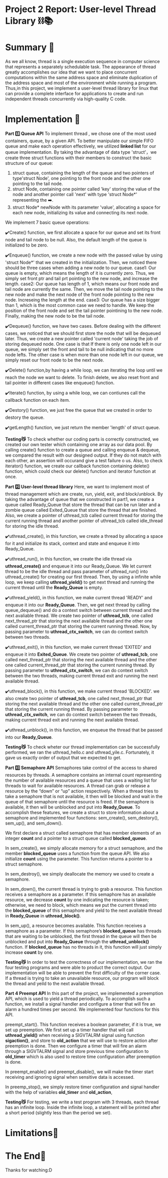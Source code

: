 # Project 2 Report: User-level Thread Library ⛓📚 

# Summary 🌟
As we all know, thread is a single execution sequence in computer science that
represents a separately schedulable task. The appearance of thread greatly
accomplishes our idea that we want to place concurrent computations within the
same address space and eliminate duplication of the address space and most of
the environment while running a program. Thus,in this project, we implement a
user-level thread library for linux that can provide a complete interface for
applications to create and run independent threads concurrently via high-quality
C code.

# Implementation 🌟
**Part 1️⃣ Queue API**
To implement thread , we chose one of the most used containers, queue, by a given 
API. To better manipulate our simple FIFO queue and make each operation effectively, 
we utilized **linked list** for our queue implementation. By taking the advantage of 
data type 'struct'，we create three struct functions with their members to construct 
the basic structure of our queue:
1. struct queue, containing the length of the queue and two pointers of type'struct Node', 
one pointing to the front node and the other one pointing to the tail node.
2. struct Node, containing one pointer called 'key' storing the value of the node and 
another pointer call 'next' with type 'struct Node*' representing the ➡️.
3. struct Node* newNode with its parameter 'value', allocating a space for each new node, 
initializing its value and connecting its next node.

We implement 7 basic queue operations: 

✔️Create() function, we first allocate a space for our queue and set its front node and 
tail node to be null. Also, the default length of the queue is initialized to be zero. 

✔️Enqueue() function, we create a new node with the passed value by using 'struct Node*' 
that we created in the initialization. Then, we noticed there should be three cases when 
adding a new node to our queue. 
   case1:   Our queue is empty, which means the length of it is currently zero.
            Thus, we simply set front ptr and tail prt pointing to the new node,
            and increase the length.
   case2:   Our queue has length of 1, which means our front node and tail node
            are currently the same. Then, we move the tail node pointing to the
            new node and make the next node of the front node pointing to the
            new node. Increseing the length at the end.
   case3:   Our queue has a size bigger than 1, which is the most common case we
            need to handle. We keep the position of the front node and set the
            tail pointer pointining to the new node. Finally, making the new
            node to be the tail node.
      
✔️Dequeue() function, we have two cases. Before dealing with the different cases, we noticed 
that we should first store the node that will be dequeued later. Thus, we create a new pointer 
called 'current node' taking the job of storing dequeued node. One case is that If there is 
only one node left in our queue, we simply set the front and tail to be null indicating that 
no more node lefts. The other case is when more than one node left in our queue, we simply 
reset our front node to be the next node. 

✔️Delete() function,by having a while loop, we can iterating the loop until we reach the node 
we want to delete. To finish delete, we also reset front and tail pointer in different cases 
like enqueue() function.

✔️Iterate() function, by using a while loop, we can contiunes call the callback function on 
each item. 

✔️Destory() function, we just free the queue that we created in order to destory the queue. 

✔️getLength() function, we just return the member 'length' of struct queue.

**Testing😼**
To check whether our coding parts is correctly constructed, we created our own tester which 
containing one array as our data pool. By calling create() function to create a queue and 
calling enqueue & dequeue, we compared the result with our designed output. If they do not 
match with each other, an assertion will occurand give a test failure o us. Also, to check 
iterator() function, we create our callback function containing delete() function, which 
could check our delete() function and iterator function at once. 

**Part 2️⃣ User-level thread library** 
Here, we want to implement most of thread management which are create, run,
yield, exit, and block/unblock. By taking the advantage of queue that we
constructed in part1, we create a queue called Ready_Queue that store the thread
that can be run later and a zombie queue called Exited_Queue that store the
thread that are finished. Also, we create a pointer of uthread_tcb called
current thread for storing the current running thread and another pointer of
uthread_tcb called idle_thread for storing the idle thread. 

✔️uthread_create(), in this function, we create a thread by allocating a space
for it and initialize its stack, context and state and enqueue it into
Ready_Queue. 

✔️uthread_run(), in this function, we create the idle thread via
**uthread_create()** and enqueue it into our Ready_Queue. We let current thread
to be the idle thread and pass parameter of uthread_run() into uthread_create()
for creating our first thread. Then, by using a infinite while loop, we keep
calling **uthread_yield()** to get next thread and running the current thread
until the **Ready_Queue** is empty.

✔️uthread_yield(), in this function, we make current thread 'READY' and enqueue
it into our **Ready_Queue**. Then, we get next thread by calling queue_dequeue()
and do a context switch between current thread and the next avaliable thread. We
create two pointer of **uthread_tcb**, one called next_thread_ptr that storing
the next available thread and the other one called current_thread_ptr that
storing the current running thread. Now, by passing parameter to
**uthread_ctx_switch**, we can do context switch between two threads.

✔️uthread_exit(), in this function, we make current thread 'EXITED' and enqueue
it into **Exited_Queue**. We create two pointer of **uthread_tcb**, one called
next_thread_ptr that storing the next available thread and the other one called
current_thread_ptr that storing the current running thread. By passing parameter
to **uthread_ctx_switch**, we can do context switch between the two threads,
making current thread exit and running the next available thread.

✔️uthread_block(), in this function,  we make current thread 'BLOCKED'. we also
create two pointer of **uthread_tcb**, one called next_thread_ptr that storing
the next available thread and the other one called current_thread_ptr that
storing the current running thread. By passing parameter to
**uthread_ctx_switch**, we can do context switch between the two threads, making
current thread exit and running the next available thread.

✔️uthread_unblock(), in this function, we enqueue the thread that be passed into
our **Ready_Queue**. 

**Testing😼** 
To check wheter our thread implementation can be successfully performed, we ran
the uthread_hello.c and uthread_yile.c. Fortunately, it gave us exactly order of
output that we expected to get. 

**Part 3️⃣ Semaphore API** 
Semaphores take control of the access to shared resources by threads. A
semaphore contains an internal count representing the number of available
resources and a queue that uses a waiting list for threads to wait for available
resources. A thread can grab or release a resource by the “down” or  “up” action
respectively. When a thread tries to take a semaphore that is not available, it
then will be blocked and wait in the queue of that semaphore until the resource
is freed. If the semaphore is available, it then will be unblocked and put into
**Ready_Queue**. To accomplish these features, we create a struct to store
information about a semaphore and implemented four functions: sem_create(),
sem_destory(), sem_up(), and sem_down().

We first declare a struct called semaphore that has member elements of an
integer **count** and a pointer to a struct queue called **blocked_queue**.

In sem_create(), we simply allocate memory for a struct semaphore, and the
member **blocked_queue** uses a function from the queue API. We also initialize
**count** using the parameter. This function returns a pointer to a struct
semaphore.

In sem_destroy(), we simply deallocate the memory we used to create a semaphore.

In sem_down(), the current thread is trying to grab a resource. This function
receives a semaphore as a parameter. If this semaphore has an available
resource, we decrease **count** by one indicating the resource is taken;
otherwise, we need to block, which means we put the current thread into the
**blocked_queue** of this semaphore and yield to the next available thread in
**Ready_Queue** in **uthread_block()**.

In sem_up(), a resource becomes available. This function receives a semaphore as
a parameter. If this semaphore’s **blocked_queue** has threads that are waiting
to be unblocked, the first thread in the queue will then be unblocked and put
into **Ready_Queue** through the **uthread_unblock()** function. If
**blocked_queue** has no threads in it, this function will just simply increase
**count** by one.

**Testing😼** 
In order to test the correctness of our implementation, we ran the four testing
programs and were able to product the correct output. Our implementation will be
able to prevent the first difficulty of the corner case. If a thread is trying
to take an unavailable resource, our program will block the thread and yeild to
the next available thread.

**Part 4 Preempt API** 
In this part of the project, we implemented a preemption API, which is used to
yield a thread periodically. To accomplish such a function, we install a signal
handler and configure a timer that will fire an alarm a hundred times per
second. We implemented four functions for this API.

preempt_start(). This function receives a boolean parameter, if it is true, we
set up preemption. We first set up a timer handler that will call
**uthread_yield()** when receiving a SIGVTALRM signal using function
**sigaction()**, and store to **old_action** that we will use to restore action
after preemption is done.  Then we configure a timer that will fire an alarm
through a SIGVTALRM signal and store previous time configuration to
**old_timer** which is also used to restore time configuration after preemption
is done. 

In preempt_enable() and preempt_disable(), we will make the timer start
receiving and ignoring signal when sensitive data is accessed.

In preemp_stop(), we simply restore timer configuration and signal handler with
the help of variables **old_timer** and **old_action**,

**Testing😼** 
For testing, we write a test program with 3 threads, each thread has an infinite
loop. Inside the infinite loop, a statement will be printed after a short period
(slightly less than the period we set).

# Limitations🌟
   
# The End🌟
Thanks for watching:D

                                 
